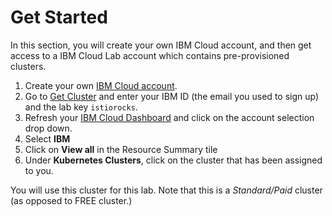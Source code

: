 # Get Started
In this section, you will create your own IBM Cloud account, and then get access to a IBM Cloud Lab account which contains pre-provisioned clusters.

1. Create your own [IBM Cloud account](https://cloud.ibm.com).
2. Go to [Get Cluster](http://get-cluster.mybluemix.net) and enter your IBM ID (the email you used to sign up) and the lab key `istiorocks`.
3. Refresh your [IBM Cloud Dashboard](https://cloud.ibm.com) and click on the account selection drop down.
4. Select **IBM**
5. Click on **View all** in the Resource Summary tile
6. Under **Kubernetes Clusters**, click on the cluster that has been assigned to you.

You will use this cluster for this lab. Note that this is a *Standard/Paid* cluster (as opposed to FREE cluster.)